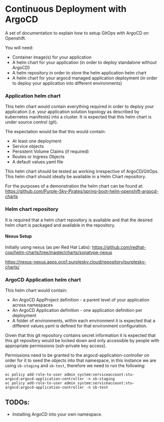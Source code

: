 # Continuous Deployment with ArgoCD

A set of documentation to explain how to setup GitOps with ArgoCD on Openshift.

You will need:

- Container image(s) for your application
- A helm chart for your application (in order to deploy standalone without ArgoCD)
- A helm repository in order to store the helm application helm chart
- A helm chart for your argocd managed application deployment (in order to deploy your application into different environments)


### Application helm chart

This helm chart would contain everything required in order to deploy your application (i.e. your application solution topology as described by kubernetes manifests) into a cluster.  It is expected that this helm chart is under source control (git).

The expectation would be that this would contain:

- At least one deployment
- Service objects
- Persistent Volume Claims (if required)
- Routes or Ingress Objects
- A default values.yaml file

This helm chart should be tested as working irrespective of ArgoCD/GitOps.  This helm chart should ideally be available in a Helm Chart repository.

For the purposes of a demonstration the helm chart can be found at:
https://github.com/Purple-Sky-Pirates/spring-boot-helm-openshift-argocd-charts

### Helm chart repository

It is required that a helm chart repository is available and that the desired helm chart is packaged and available in the repository.

#### Nexus Setup

Initially using nexus (as per Red Hat Labs): https://github.com/redhat-cop/helm-charts/tree/master/charts/sonatype-nexus

https://nexus-nexus.apps.ocp1.purplesky.cloud/repository/purplesky-charts/

### ArgoCD Application helm chart

This helm chart would contain:

- An ArgoCD AppProject definition - a parent level of your application across namespaces
- An ArgoCD Application definition - one application definition per deployment
- A folder of environments, within each environment it is expected that a different values.yaml is defined for that environment configuration.

Given that this git repository contains secret information it is expected that this git repository would be locked down and only accessible by people with appropriate permissions (ssh-private key access).

Permissions need to be granted to the argocd-application-controller on order for it to seed the objects into that namespace, in this instance we are using `sb-staging` and `sb-test`, therefore we need to run the following:

```
oc policy add-role-to-user admin system:serviceaccount:stu-argocd:argocd-application-controller -n sb-staging
oc policy add-role-to-user admin system:serviceaccount:stu-argocd:argocd-application-controller -n sb-test
```


## TODOs:

- Installing ArgoCD into your own namespace.